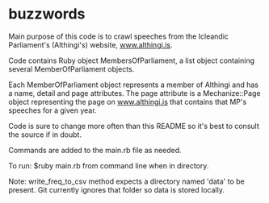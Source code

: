 buzzwords
=========
Main purpose of this code is to crawl speeches from the Icleandic Parliament's (Althingi's) website, www.althingi.is. 

Code contains Ruby object MembersOfParliament, a list object containing several MemberOfParliament objects.

Each MemberOfParliament object represents a member of Althingi and has a name, detail and page attributes.
The page attribute is a Mechanize::Page object representing the page on www.althingi.is that contains that MP's 
speeches for a given year. 

Code is sure to change more often than this README so it's best to consult the source if in doubt.

Commands are added to the main.rb file as needed.

To run: $ruby main.rb from command line when in directory.

Note: write_freq_to_csv method expects a directory named 'data' to be present. Git currently ignores that folder 
so data is stored locally.
